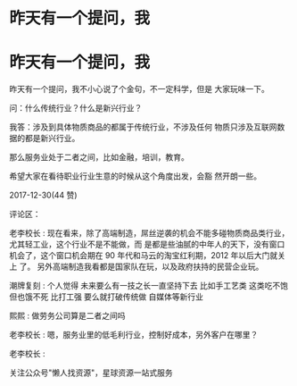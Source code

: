 # 昨天有一个提问，我

# 昨天有一个提问，我

昨天有一个提问，我不小心说了个金句，不一定科学，但是 大家玩味一下。

问：什么传统行业？什么是新兴行业？

我答：涉及到具体物质商品的都属于传统行业，不涉及任何 物质只涉及互联网数据的都是新兴行业。

那么服务业处于二者之间，比如金融，培训，教育。

希望大家在看待职业行业生意的时候从这个角度出发，会豁 然开朗一些。

2017-12-30(44 赞)

评论区：

老李校长 : 现在看来，除了高端制造，屌丝逆袭的机会不能多碰物质商品类行业，尤其轻工业，这个行业不是不能做，而 是都是些油腻的中年人的天下，没有窗口机会了，这个窗口机会期在 90 年代和马云的淘宝红利期，2012 年以后大门就关上 了。 另外高端制造我看都是国家队在玩，以及政府扶持的民营企业玩。

潮牌复刻 : 个人觉得 未来要么有一技之长一直坚持下去 比如手工艺类 这类吃不饱但也饿不死 比打工强 要么就打破传统做 自媒体等新行业

熙熙 : 做劳务公司算是二者之间吗

老李校长 : 嗯，服务业里的低毛利行业，控制好成本，另外客户在哪里？

老李校长 :

关注公众号"懒人找资源"，星球资源一站式服务